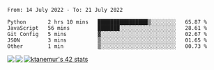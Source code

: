 <!--START_SECTION:waka-->

```text
From: 14 July 2022 - To: 21 July 2022

Python       2 hrs 10 mins   ████████████████▒░░░░░░░░   65.87 %
JavaScript   56 mins         ███████░░░░░░░░░░░░░░░░░░   28.61 %
Git Config   5 mins          ▓░░░░░░░░░░░░░░░░░░░░░░░░   02.67 %
JSON         3 mins          ▒░░░░░░░░░░░░░░░░░░░░░░░░   01.65 %
Other        1 min           ▒░░░░░░░░░░░░░░░░░░░░░░░░   00.73 %
```

<!--END_SECTION:waka-->
<a href="https://github.com/anuraghazra/github-readme-stats">
  <img align="left" src="https://github-readme-stats.vercel.app/api?username=Tanesan&count_private=true&show_icons=true" />
<img align="left" src="https://github-readme-stats.vercel.app/api/top-langs/?username=Tanesan" />
</a>

[![ktanemur's 42 stats](https://badge42.vercel.app/api/v2/cl1wslf6s002109l771rng2w8/stats?cursusId=21&coalitionId=62)](https://github.com/JaeSeoKim/badge42)
